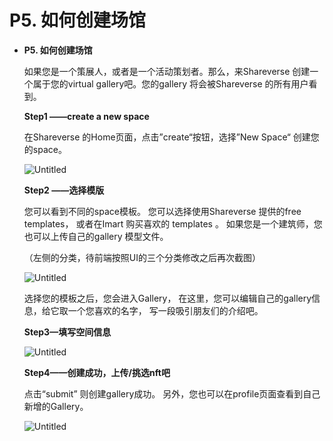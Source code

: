 # P5. 如何创建场馆

*   **P5. 如何创建场馆**

    如果您是一个策展人，或者是一个活动策划者。那么，来Shareverse 创建一个属于您的virtual gallery吧。您的gallery 将会被Shareverse 的所有用户看到。

    **Step1 ——create a new space**

    在Shareverse 的Home页面，点击”create“按钮，选择”New Space“ 创建您的space。

    ![Untitled](https://s3-us-west-2.amazonaws.com/secure.notion-static.com/1c435475-52a3-4889-b719-b04234977f94/Untitled.png)

    **Step2 ——选择模版**

    您可以看到不同的space模板。 您可以选择使用Shareverse 提供的free templates， 或者在Imart 购买喜欢的 templates 。 如果您是一个建筑师，您也可以上传自己的gallery 模型文件。

    （左侧的分类，待前端按照UI的三个分类修改之后再次截图）

    ![Untitled](https://s3-us-west-2.amazonaws.com/secure.notion-static.com/3cd2fdb5-afa4-4abc-a1f6-def02f9b62cc/Untitled.png)

    选择您的模板之后，您会进入Gallery， 在这里，您可以编辑自己的gallery信息，给它取一个您喜欢的名字， 写一段吸引朋友们的介绍吧。

    **Step3—填写空间信息**

    ![Untitled](https://s3-us-west-2.amazonaws.com/secure.notion-static.com/a21327a3-b4f6-4096-86b5-cb3a53edc316/Untitled.png)

    **Step4——创建成功，上传/挑选nft吧**

    点击“submit” 则创建gallery成功。 另外，您也可以在profile页面查看到自己新增的Gallery。

    ![Untitled](https://s3-us-west-2.amazonaws.com/secure.notion-static.com/0bdfe2dc-b360-4ea9-a840-b0a97b5bfdc2/Untitled.png)
